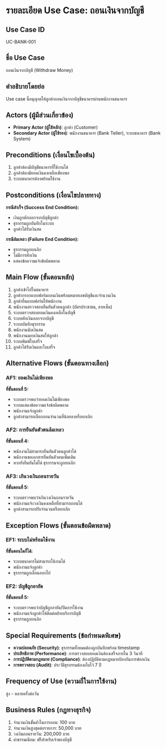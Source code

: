 # รายละเอียด Use Case: ถอนเงินจากบัญชี

## Use Case ID
UC-BANK-001

## ชื่อ Use Case
ถอนเงินจากบัญชี (Withdraw Money)

## คำอธิบายโดยย่อ
Use case นี้อนุญาตให้ลูกค้าถอนเงินจากบัญชีธนาคารผ่านพนักงานธนาคาร

## Actors (ผู้มีส่วนเกี่ยวข้อง)
- **Primary Actor (ผู้ใช้หลัก)**: ลูกค้า (Customer)
- **Secondary Actor (ผู้ใช้รอง)**: พนักงานธนาคาร (Bank Teller), ระบบธนาคาร (Bank System)

## Preconditions (เงื่อนไขเบื้องต้น)
1. ลูกค้าต้องมีบัญชีธนาคารที่ใช้งานได้
2. ลูกค้าต้องมียอดเงินคงเหลือเพียงพอ
3. ระบบธนาคารต้องพร้อมใช้งาน

## Postconditions (เงื่อนไขปลายทาง)
**กรณีสำเร็จ (Success End Condition):**
- เงินถูกหักออกจากบัญชีลูกค้า
- ธุรกรรมถูกบันทึกในระบบ
- ลูกค้าได้รับเงินสด

**กรณีล้มเหลว (Failure End Condition):**
- ธุรกรรมถูกยกเลิก
- ไม่มีการหักเงิน
- แสดงข้อความแจ้งข้อผิดพลาด

## Main Flow (ขั้นตอนหลัก)
1. ลูกค้าเข้าไปในธนาคาร
2. ลูกค้ากรอกแบบฟอร์มถอนเงินพร้อมหมายเลขบัญชีและจำนวนเงิน
3. ลูกค้ายื่นแบบฟอร์มให้พนักงาน
4. พนักงานตรวจสอบยืนยันตัวตนลูกค้า (บัตรประชาชน, ลายเซ็น)
5. ระบบตรวจสอบยอดเงินคงเหลือในบัญชี
6. ระบบหักเงินออกจากบัญชี
7. ระบบบันทึกธุรกรรม
8. พนักงานนับเงินสด
9. พนักงานมอบเงินสดให้ลูกค้า
10. ระบบพิมพ์ใบเสร็จ
11. ลูกค้าได้รับเงินและใบเสร็จ

## Alternative Flows (ขั้นตอนทางเลือก)

### AF1: ยอดเงินไม่เพียงพอ
**ที่ขั้นตอนที่ 5:**
- ระบบตรวจพบว่ายอดเงินไม่เพียงพอ
- ระบบแสดงข้อความแจ้งข้อผิดพลาด
- พนักงานแจ้งลูกค้า
- ลูกค้าสามารถเลือกถอนจำนวนที่น้อยลงหรือยกเลิก

### AF2: การยืนยันตัวตนล้มเหลว
**ที่ขั้นตอนที่ 4:**
- พนักงานไม่สามารถยืนยันตัวตนลูกค้าได้
- พนักงานขอเอกสารยืนยันตัวตนเพิ่มเติม
- หากยังยืนยันไม่ได้ ธุรกรรมจะถูกยกเลิก

### AF3: เกินวงเงินถอนรายวัน
**ที่ขั้นตอนที่ 5:**
- ระบบตรวจพบว่าเกินวงเงินถอนรายวัน
- พนักงานแจ้งวงเงินคงเหลือที่สามารถถอนได้
- ลูกค้าสามารถปรับจำนวนหรือยกเลิก

## Exception Flows (ขั้นตอนข้อผิดพลาด)

### EF1: ระบบไม่พร้อมใช้งาน
**ที่ขั้นตอนใดก็ได้:**
- ระบบธนาคารไม่สามารถใช้งานได้
- พนักงานแจ้งลูกค้า
- ธุรกรรมถูกเลื่อนออกไป

### EF2: บัญชีถูกอายัด
**ที่ขั้นตอนที่ 5:**
- ระบบตรวจพบว่าบัญชีถูกอายัด/ปิดการใช้งาน
- พนักงานแจ้งลูกค้าให้ติดต่อฝ่ายบริการบัญชี
- ธุรกรรมถูกยกเลิก

## Special Requirements (ข้อกำหนดพิเศษ)
- **ความปลอดภัย (Security)**: ธุรกรรมทั้งหมดต้องถูกบันทึกพร้อม timestamp
- **ประสิทธิภาพ (Performance)**: การตรวจสอบยอดเงินต้องเสร็จภายใน 3 วินาที
- **การปฏิบัติตามกฎหมาย (Compliance)**: ต้องปฏิบัติตามกฎหมายป้องกันการฟอกเงิน
- **การตรวจสอบ (Audit)**: ประวัติธุรกรรมต้องเก็บไว้ 7 ปี

## Frequency of Use (ความถี่ในการใช้งาน)
สูง - หลายครั้งต่อวัน

## Business Rules (กฎทางธุรกิจ)
1. จำนวนเงินขั้นต่ำในการถอน: 100 บาท
2. จำนวนเงินสูงสุดต่อรายการ: 50,000 บาท
3. วงเงินถอนรายวัน: 200,000 บาท
4. ค่าธรรมเนียม: ฟรีสำหรับเจ้าของบัญชี
